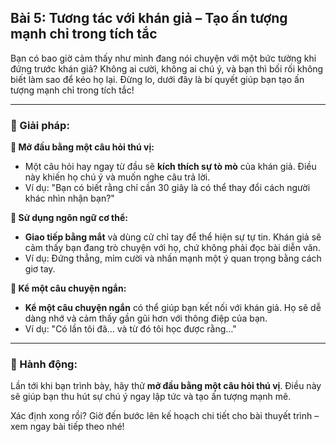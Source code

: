 ## Bài 5: Tương tác với khán giả – Tạo ấn tượng mạnh chỉ trong tích tắc

Bạn có bao giờ cảm thấy như mình đang nói chuyện với một bức tường khi đứng trước khán giả? Không ai cười, không ai chú ý, và bạn thì bối rối không biết làm sao để kéo họ lại. Đừng lo, dưới đây là bí quyết giúp bạn tạo ấn tượng mạnh chỉ trong tích tắc!

---

### 📌 Giải pháp:

**🔹 Mở đầu bằng một câu hỏi thú vị:**
- Một câu hỏi hay ngay từ đầu sẽ **kích thích sự tò mò** của khán giả. Điều này khiến họ chú ý và muốn nghe câu trả lời.
- Ví dụ: "Bạn có biết rằng chỉ cần 30 giây là có thể thay đổi cách người khác nhìn nhận bạn?"

**🔹 Sử dụng ngôn ngữ cơ thể:**
- **Giao tiếp bằng mắt** và dùng cử chỉ tay để thể hiện sự tự tin. Khán giả sẽ cảm thấy bạn đang trò chuyện với họ, chứ không phải đọc bài diễn văn.
- Ví dụ: Đứng thẳng, mỉm cười và nhấn mạnh một ý quan trọng bằng cách giơ tay.

**🔹 Kể một câu chuyện ngắn:**
- **Kể một câu chuyện ngắn** có thể giúp bạn kết nối với khán giả. Họ sẽ dễ dàng nhớ và cảm thấy gần gũi hơn với thông điệp của bạn.
- Ví dụ: "Có lần tôi đã… và từ đó tôi học được rằng…"

---

### 🚀 Hành động:

Lần tới khi bạn trình bày, hãy thử **mở đầu bằng một câu hỏi thú vị**. Điều này sẽ giúp bạn thu hút sự chú ý ngay lập tức và tạo ấn tượng mạnh mẽ.

Xác định xong rồi? Giờ đến bước lên kế hoạch chi tiết cho bài thuyết trình – xem ngay bài tiếp theo nhé!